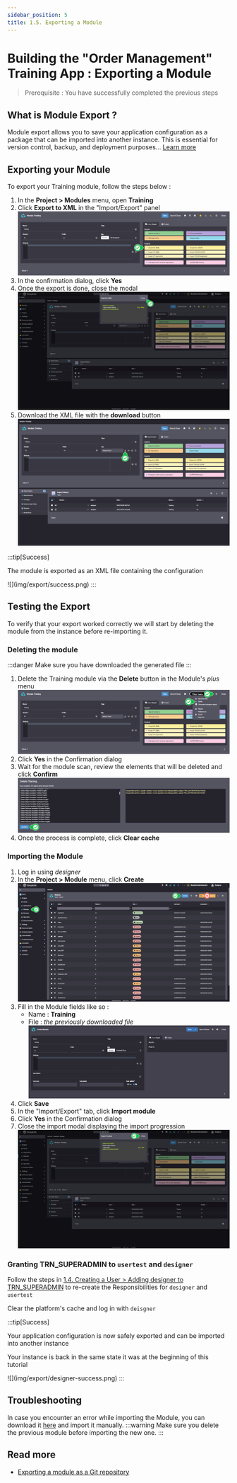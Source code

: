 ```yaml
---
sidebar_position: 5
title: 1.5. Exporting a Module
---
```


# Building the "Order Management" Training App : Exporting a Module

> Prerequisite : You have successfully completed the previous steps

## What is Module Export ?

Module export allows you to save your application configuration as a package that can be imported into another instance. This is essential for version control, backup, and deployment purposes... [Learn more](/make/project/module)

## Exporting your Module

To export your Training module, follow the steps below :

1. In the **Project > Modules** menu, open **Training**
2. Click **Export to XML** in the "Import/Export" panel  
    ![](img/export/export.png)
3. In the confirmation dialog, click **Yes**
4. Once the export is done, close the modal
    ![](img/export/close-modal.png)
5. Download the XML file with the **download** button
    ![](img/export/download.png)
 
:::tip[Success]
  <p>The module is exported as an XML file containing the configuration</p>
    ![](img/export/success.png)
:::

## Testing the Export

To verify that your export worked correctly we will start by deleting the module from the instance before re-importing it.

### Deleting the module

:::danger
Make sure you have downloaded the generated file
:::

1. Delete the Training module via the **Delete** button in the Module's *plus* menu
    ![](img/export/delete-plus.png)
2. Click **Yes** in the Confirmation dialog
3. Wait for the module scan, review the elements that will be deleted and click **Confirm**
    ![](img/export/review.png)
4. Once the process is complete, click **Clear cache**

### Importing the Module

1. Log in using *designer*
2. In the **Project > Module** menu, click **Create**
    ![](img/export/create.png)
3. Fill in the Module fields like so :
    - Name : **Training**
    - File : *the previously downloaded file*
    ![](img/export/create-module.png)
4. Click **Save**
5. In the "Import/Export" tab, click **Import module**
6. Click **Yes** in the Confirmation dialog
7. Close the import modal displaying the import progression
    ![](img/export/import-progress.png)

### Granting **TRN_SUPERADMIN** to `usertest` and `designer` 

Follow the steps in [1.4. Creating a User > Adding designer to TRN_SUPERADMIN](/tutorial/getting-started/user#designer-superadmin) to re-create the Responsibilities for `designer` and `usertest` 

Clear the platform's cache and log in with `deisgner`

:::tip[Success]
  <p>Your application configuration is now safely exported and can be imported into another instance</p>
  <p>Your instance is back in the same state it was at the beginning of this tutorial</p>
  ![](img/export/designer-success.png)
:::

## Troubleshooting 

In case you encounter an error while importing the Module, you can download it [here](https://github.com/simplicitesoftware/documentation/tree/master/static/ressources/Training.xml) and import it manually.
:::warning
Make sure you delete the previous module before importing the new one.
:::

## Read more
- [Exporting a module as a Git repository](/docs/integration/webservices/git-repositories/#export)
